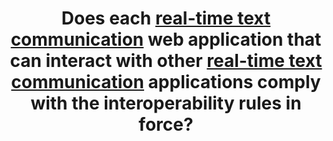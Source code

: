 ---
title: Does each [real-time text communication](#real-time-text-communication-rtt) web application that can interact with other [real-time text communication](#real-time-text-communication-rtt) applications comply with the interoperability rules in force?
---